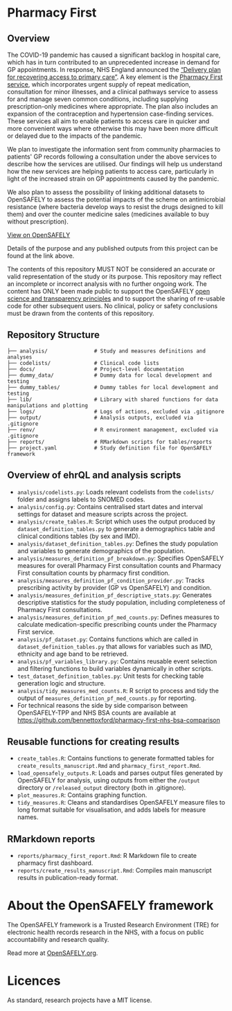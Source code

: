 # Pharmacy First

## Overview

The COVID-19 pandemic has caused a significant backlog in hospital care, which has in turn contributed to an unprecedented increase in demand for GP appointments. In response, NHS England announced the [“Delivery plan for recovering access to primary care”](https://www.england.nhs.uk/publication/delivery-plan-for-recovering-access-to-primary-care/). A key element is the [Pharmacy First service](https://www.england.nhs.uk/primary-care/pharmacy/pharmacy-services/pharmacy-first/), which incorporates urgent supply of repeat medication, consultation for minor illnesses, and a clinical pathways service to assess for and manage seven common conditions, including supplying prescription-only medicines where appropriate. The plan also includes an expansion of the contraception and hypertension case-finding services. These services all aim to enable patients to access care in quicker and more convenient ways where otherwise this may have been more difficult or delayed due to the impacts of the pandemic.

We plan to investigate the information sent from community pharmacies to patients' GP records following a consultation under the above services to describe how the services are utilised. Our findings will help us understand how the new services are helping patients to access care, particularly in light of the increased strain on GP appointments caused by the pandemic.

We also plan to assess the possibility of linking additional datasets to OpenSAFELY to assess the potential impacts of the scheme on antimicrobial resistance (where bacteria develop ways to resist the drugs designed to kill them) and over the counter medicine sales (medicines available to buy without prescription).

[View on OpenSAFELY](https://jobs.opensafely.org/repo/https%253A%252F%252Fgithub.com%252Fopensafely%252Fpharmacy-first)

Details of the purpose and any published outputs from this project can be found at the link above.

The contents of this repository MUST NOT be considered an accurate or valid representation of the study or its purpose. 
This repository may reflect an incomplete or incorrect analysis with no further ongoing work.
The content has ONLY been made public to support the OpenSAFELY [open science and transparency principles](https://www.opensafely.org/about/#contributing-to-best-practice-around-open-science) and to support the sharing of re-usable code for other subsequent users.
No clinical, policy or safety conclusions must be drawn from the contents of this repository.

## Repository Structure

```
├── analysis/               # Study and measures definitions and analyses
├── codelists/              # Clinical code lists
├── docs/                   # Project-level documentation
├── dummy_data/             # Dummy data for local development and testing
├── dummy_tables/           # Dummy tables for local development and testing
├── lib/                    # Library with shared functions for data manipulations and plotting
├── logs/                   # Logs of actions, excluded via .gitignore
├── output/                 # Analysis outputs, excluded via .gitignore
├── renv/                   # R environment management, excluded via .gitignore
├── reports/                # RMarkdown scripts for tables/reports
├── project.yaml            # Study definition file for OpenSAFELY framework
```

## Overview of ehrQL and analysis scripts

- `analysis/codelists.py`: Loads relevant codelists from the `codelists/` folder and assigns labels to SNOMED codes.
- `analysis/config.py`: Contains centralised start dates and interval settings for dataset and measure scripts across the project.
- `analysis/create_tables.R`: Script which uses the output produced by `dataset_definition_tables.py` to generate a demographics table and clinical conditions tables (by sex and IMD).
- `analysis/dataset_definition_tables.py`: Defines the study population and variables to generate demographics of the population.
- `analysis/measures_definition_pf_breakdown.py`: Specifies OpenSAFELY measures for overall Pharmacy First consultation counts and Pharmacy First consultation counts by pharmacy first condition.
- `analysis/measures_definition_pf_condition_provider.py`: Tracks prescribing activity by provider (GP vs OpenSAFELY) and condition.
- `analysis/measures_definition_pf_descriptive_stats.py`: Generates descriptive statistics for the study population, including completeness of Pharmacy First consultations.
- `analysis/measures_definition_pf_med_counts.py`: Defines measures to calculate medication-specific prescribing counts under the Pharmacy First service.
- `analysis/pf_dataset.py`: Contains functions which are called in `dataset_definition_tables.py` that allows for variables such as IMD, ethnicity and age band to be retrieved.
- `analysis/pf_variables_library.py`: Contains reusable event selection and filtering functions to build variables dynamically in other scripts.
- `test_dataset_definition_tables.py`: Unit tests for checking table generation logic and structure.
- `analysis/tidy_measures_med_counts.R`: R script to process and tidy the output of `measures_definition_pf_med_counts.py` for reporting.
- For technical reasons the side by side comparison between OpenSAFELY-TPP and NHS BSA counts are available at https://github.com/bennettoxford/pharmacy-first-nhs-bsa-comparison

## Reusable functions for creating results

- `create_tables.R`: Contains functions to generate formatted tables for `create_results_manuscript.Rmd` and `pharmacy_first_report.Rmd`.
- `load_opensafely_outputs.R`: Loads and parses output files generated by OpenSAFELY for analysis, using outputs from either the `/output` directory or `/released_output` directory (both in .gitignore).
- `plot_measures.R`: Contains graphing function.
- `tidy_measures.R`: Cleans and standardises OpenSAFELY measure files to long format suitable for visualisation, and adds labels for measure names.

## RMarkdown reports

- `reports/pharmacy_first_report.Rmd`: R Markdown file to create pharmacy first dashboard.
- `reports/create_results_manuscript.Rmd`: Compiles main manuscript results in publication-ready format.


# About the OpenSAFELY framework

The OpenSAFELY framework is a Trusted Research Environment (TRE) for electronic
health records research in the NHS, with a focus on public accountability and
research quality.

Read more at [OpenSAFELY.org](https://opensafely.org).

# Licences
As standard, research projects have a MIT license. 
